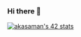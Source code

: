 ### Hi there 👋

[![akasaman's 42 stats](https://badge42.herokuapp.com/api/stats/akasaman?darkmode=true&cursus=42cursus)](https://github.com/JaeSeoKim/badge42)
<!--
**ankasamanyan/ankasamanyan** is a ✨ _special_ ✨ repository because its `README.md` (this file) appears on your GitHub profile.

Here are some ideas to get you started:

- 🔭 I’m currently working on ...
- 🌱 I’m currently learning ...
- 👯 I’m looking to collaborate on ...
- 🤔 I’m looking for help with ...
- 💬 Ask me about ...
- 📫 How to reach me: ...
- 😄 Pronouns: ...
- ⚡ Fun fact: ...
-->
